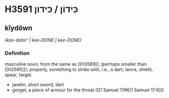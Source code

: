 # H3591 כִּידוֹן / כידון

## kîydôwn

_(kee-dohn' | kee-DONE | kee-DONE)_

### Definition

masculine noun; from the same as [[H3589]]; (perhaps smaller than [[H2595]]); properly, something to strike with, i.e., a dart; lance, shield, spear, target.

- javelin, short sword, dart
- gorget, a piece of armour for the throat ([[1 Samuel 17#6|1 Samuel 17:6]])
